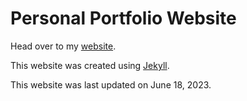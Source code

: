 # Personal Portfolio Website

Head over to my [website](https://etdavila10.github.io).

This website was created using [Jekyll](https://jekyllrb.com/).

This website was last updated on June 18, 2023.
